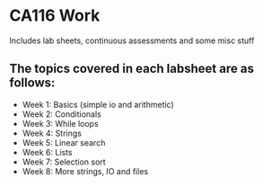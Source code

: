 # CA116 Work

Includes lab sheets, continuous assessments and some misc stuff

## The topics covered in each labsheet are as follows:

-   Week 1: Basics (simple io and arithmetic)
-   Week 2: Conditionals
-   Week 3: While loops
-   Week 4: Strings
-   Week 5: Linear search
-   Week 6: Lists
-   Week 7: Selection sort
-   Week 8: More strings, IO and files
